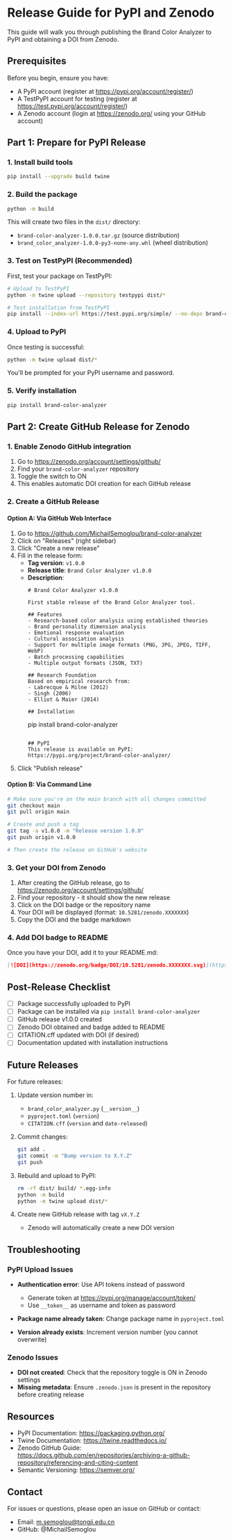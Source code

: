 # Release Guide for PyPI and Zenodo

This guide will walk you through publishing the Brand Color Analyzer to PyPI and obtaining a DOI from Zenodo.

## Prerequisites

Before you begin, ensure you have:
- A PyPI account (register at https://pypi.org/account/register/)
- A TestPyPI account for testing (register at https://test.pypi.org/account/register/)
- A Zenodo account (login at https://zenodo.org/ using your GitHub account)

## Part 1: Prepare for PyPI Release

### 1. Install build tools

```bash
pip install --upgrade build twine
```

### 2. Build the package

```bash
python -m build
```

This will create two files in the `dist/` directory:
- `brand-color-analyzer-1.0.0.tar.gz` (source distribution)
- `brand_color_analyzer-1.0.0-py3-none-any.whl` (wheel distribution)

### 3. Test on TestPyPI (Recommended)

First, test your package on TestPyPI:

```bash
# Upload to TestPyPI
python -m twine upload --repository testpypi dist/*

# Test installation from TestPyPI
pip install --index-url https://test.pypi.org/simple/ --no-deps brand-color-analyzer
```

### 4. Upload to PyPI

Once testing is successful:

```bash
python -m twine upload dist/*
```

You'll be prompted for your PyPI username and password.

### 5. Verify installation

```bash
pip install brand-color-analyzer
```

## Part 2: Create GitHub Release for Zenodo

### 1. Enable Zenodo GitHub integration

1. Go to https://zenodo.org/account/settings/github/
2. Find your `brand-color-analyzer` repository
3. Toggle the switch to ON
4. This enables automatic DOI creation for each GitHub release

### 2. Create a GitHub Release

#### Option A: Via GitHub Web Interface

1. Go to https://github.com/MichailSemoglou/brand-color-analyzer
2. Click on "Releases" (right sidebar)
3. Click "Create a new release"
4. Fill in the release form:
   - **Tag version**: `v1.0.0`
   - **Release title**: `Brand Color Analyzer v1.0.0`
   - **Description**: 
     ```
     # Brand Color Analyzer v1.0.0
     
     First stable release of the Brand Color Analyzer tool.
     
     ## Features
     - Research-based color analysis using established theories
     - Brand personality dimension analysis
     - Emotional response evaluation
     - Cultural association analysis
     - Support for multiple image formats (PNG, JPG, JPEG, TIFF, WebP)
     - Batch processing capabilities
     - Multiple output formats (JSON, TXT)
     
     ## Research Foundation
     Based on empirical research from:
     - Labrecque & Milne (2012)
     - Singh (2006)
     - Elliot & Maier (2014)
     
     ## Installation
     ```
     pip install brand-color-analyzer
     ```
     
     ## PyPI
     This release is available on PyPI: https://pypi.org/project/brand-color-analyzer/
     ```
5. Click "Publish release"

#### Option B: Via Command Line

```bash
# Make sure you're on the main branch with all changes committed
git checkout main
git pull origin main

# Create and push a tag
git tag -a v1.0.0 -m "Release version 1.0.0"
git push origin v1.0.0

# Then create the release on GitHub's website
```

### 3. Get your DOI from Zenodo

1. After creating the GitHub release, go to https://zenodo.org/account/settings/github/
2. Find your repository - it should show the new release
3. Click on the DOI badge or the repository name
4. Your DOI will be displayed (format: `10.5281/zenodo.XXXXXXX`)
5. Copy the DOI and the badge markdown

### 4. Add DOI badge to README

Once you have your DOI, add it to your README.md:

```markdown
[![DOI](https://zenodo.org/badge/DOI/10.5281/zenodo.XXXXXXX.svg)](https://doi.org/10.5281/zenodo.XXXXXXX)
```

## Post-Release Checklist

- [ ] Package successfully uploaded to PyPI
- [ ] Package can be installed via `pip install brand-color-analyzer`
- [ ] GitHub release v1.0.0 created
- [ ] Zenodo DOI obtained and badge added to README
- [ ] CITATION.cff updated with DOI (if desired)
- [ ] Documentation updated with installation instructions

## Future Releases

For future releases:

1. Update version number in:
   - `brand_color_analyzer.py` (`__version__`)
   - `pyproject.toml` (`version`)
   - `CITATION.cff` (`version` and `date-released`)

2. Commit changes:
   ```bash
   git add .
   git commit -m "Bump version to X.Y.Z"
   git push
   ```

3. Rebuild and upload to PyPI:
   ```bash
   rm -rf dist/ build/ *.egg-info
   python -m build
   python -m twine upload dist/*
   ```

4. Create new GitHub release with tag `vX.Y.Z`
   - Zenodo will automatically create a new DOI version

## Troubleshooting

### PyPI Upload Issues

- **Authentication error**: Use API tokens instead of password
  - Generate token at https://pypi.org/manage/account/token/
  - Use `__token__` as username and token as password

- **Package name already taken**: Change package name in `pyproject.toml`

- **Version already exists**: Increment version number (you cannot overwrite)

### Zenodo Issues

- **DOI not created**: Check that the repository toggle is ON in Zenodo settings
- **Missing metadata**: Ensure `.zenodo.json` is present in the repository before creating release

## Resources

- PyPI Documentation: https://packaging.python.org/
- Twine Documentation: https://twine.readthedocs.io/
- Zenodo GitHub Guide: https://docs.github.com/en/repositories/archiving-a-github-repository/referencing-and-citing-content
- Semantic Versioning: https://semver.org/

## Contact

For issues or questions, please open an issue on GitHub or contact:
- Email: m.semoglou@tongji.edu.cn
- GitHub: @MichailSemoglou
